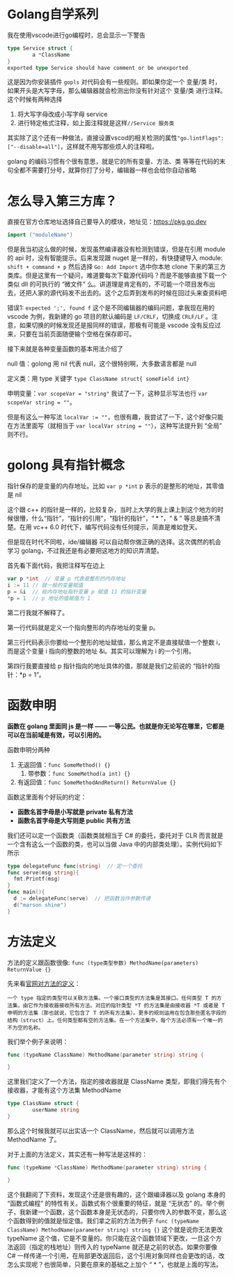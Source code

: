 # Golang自学系列

我在使用vscode进行go编程时，总会显示一下警告

```go
type Service struct {
		a *ClassName
}
exported type Service should have comment or be unexported
```

这是因为你安装插件 `gopls` 对代码会有一些规则。即如果你定一个 变量/类 时，如果开头是大写字母，那么编辑器就会检测出你没有针对这个 变量/类 进行注释。这个时候有两种选择

1. 将大写字母改成小写字母 service
2. 进行特定格式注释，如上面注释就是这样`//Service 服务类`

其实除了这个还有一种做法，直接设置vscod的相关检测的属性`"go.lintFlags":["--disable=all"]`，这样就不用写那些烦人的注释啦。

golang 的编码习惯有个很有意思，就是它的所有变量、方法、类 等等在代码的末句全都不需要打分号，就算你打了分号，编辑器一样也会给你自动省略

# 怎么导入第三方库？

直接在官方仓库地址选择自己要导入的模块，地址见：https://pkg.go.dev

```go
import ("moduleName")
```

但是我当初这么做的时候，发现虽然编译器没有检测到错误，但是在引用 module 的 api 时，没有智能提示。后来发现跟 nuget 是一样的，有快捷键导入 module: `shift + command + p` 然后选择 `Go: Add Import` 选中你本地 clone 下来的第三方类库。但是这里有一个疑问，难道要每次下载源代码吗？而是不能够直接下载一个类似 dll 的可执行的 “微文件” 么。讲道理是肯定有的，不可能一个项目发布出去，还把人家的源代码发不出去的。这个之后弄到发布的时候在回过头来查资料吧

错误1: `expected ';', found f` 这个是不同编辑器的编码问题，拿我现在用的 vscode 为例，我新建的 go 项目的默认编码是 `LF/CRLF`，切换成 `CRLF/LF` 。注意，如果切换的时候发现还是报同样的错误，那极有可能是 vscode 没有反应过来，只要在当前页面随便输个空格在保存即可。



接下来就是各种变量函数的基本用法介绍了

null 值：golong 用 nil 代表 null，这个很特别啊，大多数语言都是 null

定义类：用 type 关键字 `type ClassName struct{ someField int}`

申明变量：`var scopeVar = "string"` 我试了一下，这种显示写法也行 `var scopeVar string = ""`。

但是有这么一种写法 `localVar := ""`，也很有趣，我尝试了一下，这个好像只能在方法里面写（就相当于 `var localVar string = ""`），这种写法提升到 “全局” 则不行。

# golong 具有指针概念

指针保存的是变量的内存地址。比如 `var p *int` p 表示的是整形的地址，其零值是 nil

这个跟 c++ 的指针是一样的，比较复杂，当时上大学的我上课上到这个地方的时候很懵，什么“指针”，“指针的引用”，“指针的指针”，“ * ”，“ & ” 等总是搞不清楚。在用 vc++ 6.0 时代下，编写代码没有任何提示，简直是难如登天。

但是现在时代不同啦，ide/编辑器 可以自动帮你做正确的选择。这次偶然的机会学习 golang，不过我还是有必要把这地方的知识弄清楚。

首先看下面代码，我把注释写在边上

```go
var p *int	// 变量 p 代表是整形的内存地址
i := 11	// 就一般的变量赋值
p = &i	// 给内存地址指针变量 p 赋值 11 的指针变量
*p = 1	// p 地址的值赋值为 1
```

第二行我就不解释了。

第一行代码就是定义一个指向整形的内存地址的变量 p。

第三行代码表示你要给一个整形的地址赋值，那么肯定不是直接赋值一个整数 i，而是这个变量 i 指向的整数的地址 &i。其实可以理解为 i 的一个引用。

第四行我要直接给 p 指针指向的地址具体的值，那就是我们之前说的 “指针的指针：*p = 1”。

# 函数申明

**函数在 golang 里面同 js 是一样 —— 一等公民。也就是你无论写在哪里，它都是可以在当前域是有效，可以引用的。**

函数申明分两种

1. 无返回值：`func SomeMethod() {}`
   1. 带参数：`func SomeMethod(a int) {}`
2. 有返回值：`func SomeMethodAndReturn() ReturnValue {}`

函数这里面有个好玩的约定：

- **函数名首字母是小写就是 private 私有方法**
- **函数名首字母是大写则是 public 共有方法**

我们还可以定一个函数类（函数类就相当于 C# 的委托，委托对于 CLR 而言就是一个含有这么一个函数的类，也可以当做 Java 中的内部类处理）。实例代码如下所示

```go
type delegateFunc func(string)	// 定一个委托
func serve(msg string){
  fmt.Printf(msg)
}
func main(){
  d := delegateFunc(serve)	// 把函数当作参数传递
  d("marson shine")
}
```

# 方法定义

方法的定义跟函数很像: `func (type类型参数) MethodName(parameters) ReturnValue {}`

先来看[官网对方法的定义](http://docscn.studygolang.com/ref/spec#Method_sets)：

```
一个 type 指定的类型可以关联方法集。一个接口类型的方法集是其接口。任何类型 T 的方法集，由它作为接收器接收所有方法。对应的指针类型 *T 的方法集是由接收器 *T 或者是 T 申明的方法集（那也就说，它包含了 T 的所有方法集）。更多的规则运用在包含那些匿名字段的结构（struct）上。任何类型都有空的方法集。在一个方法集中，每个方法必须有一个唯一的不为空的名称。
```

我们举个例子来说明：

```go
func (typeName ClassName) MethodName(parameter string) string {

}
```

这里我们定义了一个方法，指定的接收器就是 ClassName 类型，即我们得先有个接收器，才能有这个方法集 MethodName

```go
type ClassName struct {
		userName string
}
```

那么这个时候我就可以出实话一个 ClassName，然后就可以调用方法 MethodName 了。

对于上面的方法定义，其实还有一种写法是这样的：

```go
func (typeName *ClassName) MethodName(parameter string) string {

}
```

这个我翻阅了下资料，发现这个还是很有趣的，这个跟编译器以及 golang 本身的 “函数式编程” 的特性有关。函数式有个很重要的特征，就是 “无状态” 的。举个例子，我新建一个函数，这个函数本身是无状态的，只要你传入的参数不变，那么这个函数得到的值就是恒定值。我们拿之前的方法为例子 `func (typeName ClassName) MethodName(parameter string) string {}` 这个就是说你无法更改 typeName 这个值，它是不变量的。你只能在这个函数领域下更改，一旦这个方法返回（指定的栈地址）则传入的 typeName 就还是之前的状态。如果你要像 C# 一样传递一个引用，在局部更改返回后，这个引用对象同样也会更改的话，改怎么实现呢？也很简单，只要在原来的基础之上加个 “ * ”，也就是上面的写法。